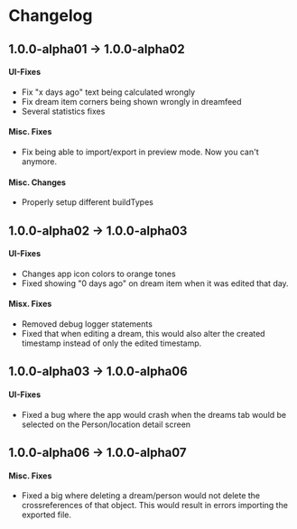 # Changelog

## 1.0.0-alpha01 &rarr; 1.0.0-alpha02
#### UI-Fixes
- Fix "x days ago" text being calculated wrongly
- Fix dream item corners being shown wrongly in dreamfeed
- Several statistics fixes

#### Misc. Fixes
- Fix being able to import/export in preview mode. Now you can't anymore.

#### Misc. Changes
- Properly setup different buildTypes

## 1.0.0-alpha02 &rarr; 1.0.0-alpha03
#### UI-Fixes
- Changes app icon colors to orange tones
- Fixed showing "0 days ago" on dream item when it was edited that day.

#### Misx. Fixes
- Removed debug logger statements
- Fixed that when editing a dream, this would also alter the created timestamp instead of only the edited timestamp.

## 1.0.0-alpha03 &rarr; 1.0.0-alpha06
#### UI-Fixes
- Fixed a bug where the app would crash when the dreams tab would be selected on the Person/location detail screen

## 1.0.0-alpha06 &rarr; 1.0.0-alpha07
#### Misc. Fixes
- Fixed a big where deleting a dream/person would not delete the crossreferences of that object. This would result in errors importing the exported file.
